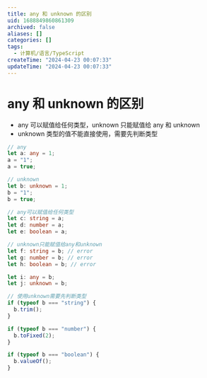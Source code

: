 ```yaml
---
title: any 和 unknown 的区别
uid: 1688849860861309
archived: false
aliases: []
categories: []
tags:
  - 计算机/语言/TypeScript
createTime: "2024-04-23 00:07:33"
updateTime: "2024-04-23 00:07:33"
---
```


# any 和 unknown 的区别

- any 可以赋值给任何类型，unknown 只能赋值给 any 和 unknown
- unknown 类型的值不能直接使用，需要先判断类型

```ts
// any
let a: any = 1;
a = "1";
a = true;

// unknown
let b: unknown = 1;
b = "1";
b = true;

// any可以赋值给任何类型
let c: string = a;
let d: number = a;
let e: boolean = a;

// unknown只能赋值给any和unknown
let f: string = b; // error
let g: number = b; // error
let h: boolean = b; // error

let i: any = b;
let j: unknown = b;

// 使用unknown需要先判断类型
if (typeof b === "string") {
  b.trim();
}

if (typeof b === "number") {
  b.toFixed(2);
}

if (typeof b === "boolean") {
  b.valueOf();
}
```
